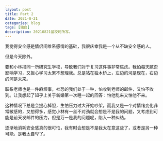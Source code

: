 ```yaml
---
layout: post
title: Part 2
date: 2021-8-21
categories: blog
tags: [独白]
description: 20210821留校时所写。
---
```

我觉得安全感是情侣间维系感情的基础，我很庆幸我是一个从不缺安全感的人。  
  
但是今天除外。  

要和小林报同一所研究生学校，导致我们对于复习这件事非常焦虑。我怕每天腻歪影响学习，又担心学习太累不想理我。总是站在独木桥上，左边的河是现在，右边的河是未来。  

联系老师也是一件麻烦事，社恐的我们处于一种，怕收到老师的邮件，又怕不收到。让我想起了知乎上关于新婚第一次睡一起的回答：怕他乱来又怕他不来。  
  
这种情况下总是会提心掉胆，生怕压力过大开始吵架，而我又是一个对情绪变化非常敏感的，又想得多，感觉小林有一丝不对劲就会想是不是我的问题，又考虑到可能是前天发邮件的压力，但是万一是我的问题呢，陷入一种纠结。  
  
逐渐地消耗安全感真的很可怕，我有时会想是不是我太在意这些了，或者是另一种可能，是我太自卑了。
